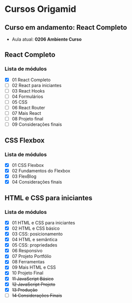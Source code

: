 # Cursos Origamid

## Curso em andamento: React Completo

- Aula atual: **0206 Ambiente Curso**

## React Completo

### Lista de módulos

- [x] 01 React Completo
- [ ] 02 React para iniciantes
- [ ] 03 React Hooks
- [ ] 04 Formulários
- [ ] 05 CSS
- [ ] 06 React Router
- [ ] 07 Mais React
- [ ] 08 Projeto final
- [ ] 09 Considerações finais

## CSS Flexbox

### Lista de módulos

- [x] 01 CSS Flexbox
- [x] 02 Fundamentos do Flexbox
- [x] 03 FlexBlog
- [x] 04 Considerações finais

## HTML e CSS para iniciantes

### Lista de módulos

- [x] 01 HTML e CSS para iniciantes
- [x] 02 HTML e CSS básico
- [x] 03 CSS: posicionamento
- [x] 04 HTML e semântica
- [x] 05 CSS: propriedades
- [x] 06 Responsivo
- [x] 07 Projeto Portfólio
- [x] 08 Ferramentas
- [x] 09 Mais HTML e CSS
- [x] 10 Projeto Final
- [x] ~~11 JavaScript Básico~~
- [x] ~~12 JavaScript Projeto~~
- [x] ~~13 Produção~~
- [ ] ~~14 Considerações Finais~~
